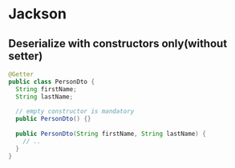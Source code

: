# Jackson

## Deserialize with constructors only(without setter)
```Java
@Getter
public class PersonDto {
  String firstName;
  String lastName;
  
  // empty constructor is mandatory
  public PersonDto() {}
  
  public PersonDto(String firstName, String lastName) {
    // ..
  }
}
```
